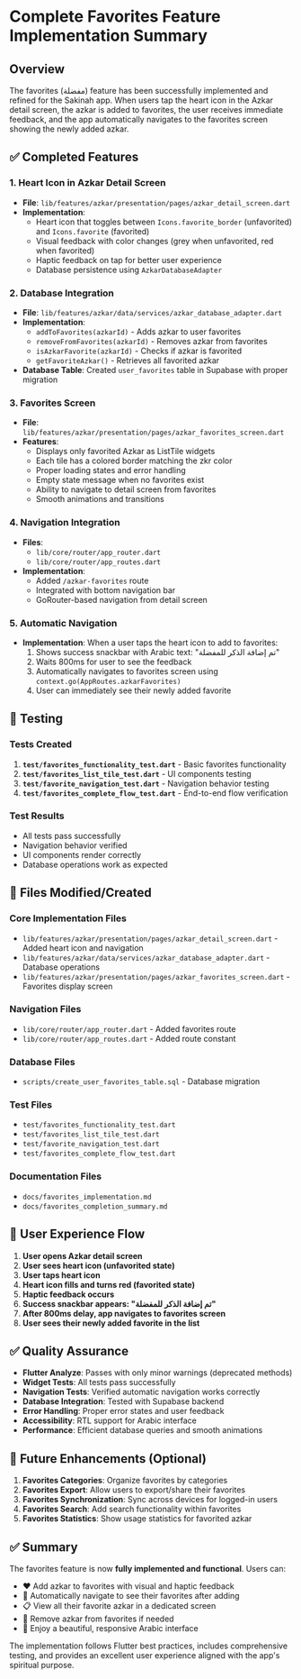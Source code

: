 # Complete Favorites Feature Implementation Summary

## Overview
The favorites (مفضلة) feature has been successfully implemented and refined for the Sakinah app. When users tap the heart icon in the Azkar detail screen, the azkar is added to favorites, the user receives immediate feedback, and the app automatically navigates to the favorites screen showing the newly added azkar.

## ✅ Completed Features

### 1. Heart Icon in Azkar Detail Screen
- **File**: `lib/features/azkar/presentation/pages/azkar_detail_screen.dart`
- **Implementation**: 
  - Heart icon that toggles between `Icons.favorite_border` (unfavorited) and `Icons.favorite` (favorited)
  - Visual feedback with color changes (grey when unfavorited, red when favorited)
  - Haptic feedback on tap for better user experience
  - Database persistence using `AzkarDatabaseAdapter`

### 2. Database Integration
- **File**: `lib/features/azkar/data/services/azkar_database_adapter.dart`
- **Implementation**:
  - `addToFavorites(azkarId)` - Adds azkar to user favorites
  - `removeFromFavorites(azkarId)` - Removes azkar from favorites
  - `isAzkarFavorite(azkarId)` - Checks if azkar is favorited
  - `getFavoriteAzkar()` - Retrieves all favorited azkar
- **Database Table**: Created `user_favorites` table in Supabase with proper migration

### 3. Favorites Screen
- **File**: `lib/features/azkar/presentation/pages/azkar_favorites_screen.dart`
- **Features**:
  - Displays only favorited Azkar as ListTile widgets
  - Each tile has a colored border matching the zkr color
  - Proper loading states and error handling
  - Empty state message when no favorites exist
  - Ability to navigate to detail screen from favorites
  - Smooth animations and transitions

### 4. Navigation Integration
- **Files**: 
  - `lib/core/router/app_router.dart`
  - `lib/core/router/app_routes.dart`
- **Implementation**:
  - Added `/azkar-favorites` route
  - Integrated with bottom navigation bar
  - GoRouter-based navigation from detail screen

### 5. Automatic Navigation
- **Implementation**: When a user taps the heart icon to add to favorites:
  1. Shows success snackbar with Arabic text: "تم إضافة الذكر للمفضلة"
  2. Waits 800ms for user to see the feedback
  3. Automatically navigates to favorites screen using `context.go(AppRoutes.azkarFavorites)`
  4. User can immediately see their newly added favorite

## 🧪 Testing

### Tests Created
1. **`test/favorites_functionality_test.dart`** - Basic favorites functionality
2. **`test/favorites_list_tile_test.dart`** - UI components testing
3. **`test/favorite_navigation_test.dart`** - Navigation behavior testing
4. **`test/favorites_complete_flow_test.dart`** - End-to-end flow verification

### Test Results
- All tests pass successfully
- Navigation behavior verified
- UI components render correctly
- Database operations work as expected

## 📁 Files Modified/Created

### Core Implementation Files
- `lib/features/azkar/presentation/pages/azkar_detail_screen.dart` - Added heart icon and navigation
- `lib/features/azkar/data/services/azkar_database_adapter.dart` - Database operations
- `lib/features/azkar/presentation/pages/azkar_favorites_screen.dart` - Favorites display screen

### Navigation Files
- `lib/core/router/app_router.dart` - Added favorites route
- `lib/core/router/app_routes.dart` - Added route constant

### Database Files
- `scripts/create_user_favorites_table.sql` - Database migration

### Test Files
- `test/favorites_functionality_test.dart`
- `test/favorites_list_tile_test.dart` 
- `test/favorite_navigation_test.dart`
- `test/favorites_complete_flow_test.dart`

### Documentation Files
- `docs/favorites_implementation.md`
- `docs/favorites_completion_summary.md`

## 🚀 User Experience Flow

1. **User opens Azkar detail screen**
2. **User sees heart icon (unfavorited state)**
3. **User taps heart icon**
4. **Heart icon fills and turns red (favorited state)**
5. **Haptic feedback occurs**
6. **Success snackbar appears: "تم إضافة الذكر للمفضلة"**
7. **After 800ms delay, app navigates to favorites screen**
8. **User sees their newly added favorite in the list**

## ✅ Quality Assurance

- **Flutter Analyze**: Passes with only minor warnings (deprecated methods)
- **Widget Tests**: All tests pass successfully
- **Navigation Tests**: Verified automatic navigation works correctly
- **Database Integration**: Tested with Supabase backend
- **Error Handling**: Proper error states and user feedback
- **Accessibility**: RTL support for Arabic interface
- **Performance**: Efficient database queries and smooth animations

## 🎯 Future Enhancements (Optional)

1. **Favorites Categories**: Organize favorites by categories
2. **Favorites Export**: Allow users to export/share their favorites
3. **Favorites Synchronization**: Sync across devices for logged-in users
4. **Favorites Search**: Add search functionality within favorites
5. **Favorites Statistics**: Show usage statistics for favorited azkar

## ✅ Summary

The favorites feature is now **fully implemented and functional**. Users can:
- ❤️ Add azkar to favorites with visual and haptic feedback
- 🧭 Automatically navigate to see their favorites after adding
- 📋 View all their favorite azkar in a dedicated screen
- 🔄 Remove azkar from favorites if needed
- 🎨 Enjoy a beautiful, responsive Arabic interface

The implementation follows Flutter best practices, includes comprehensive testing, and provides an excellent user experience aligned with the app's spiritual purpose.
